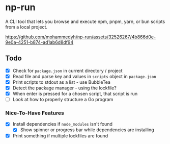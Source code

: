 # np-run

A CLI tool that lets you browse and execute npm, pnpm, yarn, or bun scripts from a local project.

https://github.com/mohammedyh/np-run/assets/32526267/4b866d0e-9e0a-4251-b874-ad1ab6d8df94

## Todo

- [x] Check for `package.json` in current directory / project
- [x] Read file and parse key and values in `scripts` object in `package.json`
- [x] Print scripts to stdout as a list - use BubbleTea
- [x] Detect the package manager - using the lockfile?
- [x] When enter is pressed for a chosen script, that script is run
- [ ] Look at how to properly structure a Go program

### Nice-To-Have Features
- [x] Install dependencies if `node_modules` isn't found
  - [x] Show spinner or progress bar while dependencies are installing
- [x] Print something if multiple lockfiles are found
